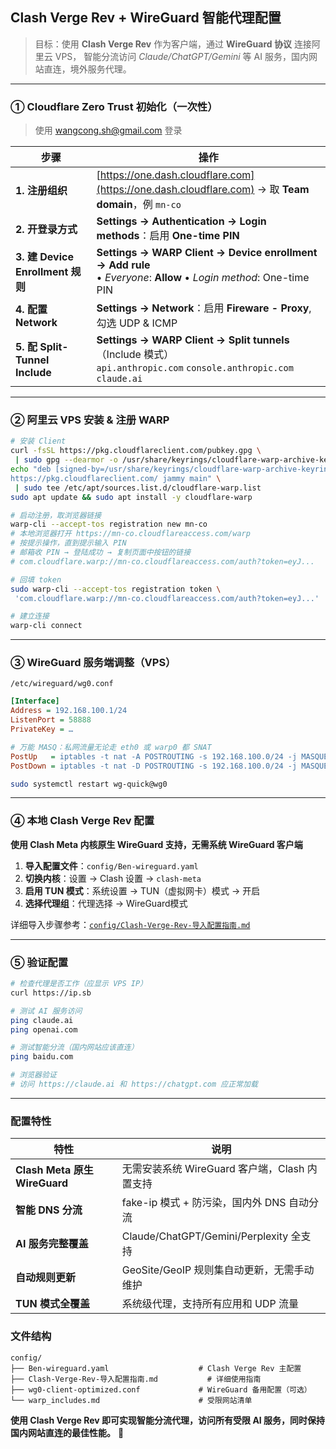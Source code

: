 ## Clash Verge Rev + WireGuard 智能代理配置

> 目标：使用 **Clash Verge Rev** 作为客户端，通过 **WireGuard 协议** 连接阿里云 VPS，
> 智能分流访问 *Claude/ChatGPT/Gemini* 等 AI 服务，国内网站直连，境外服务代理。

---

### ① Cloudflare Zero Trust 初始化（一次性）
> 使用 wangcong.sh@gmail.com 登录

| 步骤                            | 操作                                                                                                                                            |
| ----------------------------- | --------------------------------------------------------------------------------------------------------------------------------------------- |
| **1. 注册组织**                   | [https://one.dash.cloudflare.com](https://one.dash.cloudflare.com) → 取 **Team domain**，例 `mn-co`                                              |
| **2. 开登录方式**                  | **Settings → Authentication → Login methods**：启用 **One-time PIN**                                                                             |
| **3. 建 Device Enrollment 规则** | **Settings → WARP Client → Device enrollment → Add rule**<br>  • *Everyone*: **Allow**  • *Login method*: One-time PIN |
| **4. 配置 Network** | **Settings → Network**：启用 **Fireware - Proxy**, 勾选 UDP & ICMP |
| **5. 配 Split-Tunnel Include** | **Settings → WARP Client → Split tunnels** （Include 模式）<br>  `api.anthropic.com`  `console.anthropic.com`  `claude.ai`                        |

---

### ② 阿里云 VPS 安装 & 注册 WARP

```bash
# 安装 Client
curl -fsSL https://pkg.cloudflareclient.com/pubkey.gpg \
 | sudo gpg --dearmor -o /usr/share/keyrings/cloudflare-warp-archive-keyring.gpg
echo "deb [signed-by=/usr/share/keyrings/cloudflare-warp-archive-keyring.gpg] \
https://pkg.cloudflareclient.com/ jammy main" \
 | sudo tee /etc/apt/sources.list.d/cloudflare-warp.list
sudo apt update && sudo apt install -y cloudflare-warp

# 启动注册，取浏览器链接
warp-cli --accept-tos registration new mn-co
# 本地浏览器打开 https://mn-co.cloudflareaccess.com/warp
# 按提示操作，直到提示输入 PIN
# 邮箱收 PIN → 登陆成功 → 复制页面中按钮的链接
# com.cloudflare.warp://mn-co.cloudflareaccess.com/auth?token=eyJ...

# 回填 token
sudo warp-cli --accept-tos registration token \
 'com.cloudflare.warp://mn-co.cloudflareaccess.com/auth?token=eyJ...'

# 建立连接
warp-cli connect
```

---

### ③ WireGuard 服务端调整（VPS）

`/etc/wireguard/wg0.conf`

```ini
[Interface]
Address = 192.168.100.1/24
ListenPort = 58888
PrivateKey = …

# 万能 MASQ：私网流量无论走 eth0 或 warp0 都 SNAT
PostUp   = iptables -t nat -A POSTROUTING -s 192.168.100.0/24 -j MASQUERADE
PostDown = iptables -t nat -D POSTROUTING -s 192.168.100.0/24 -j MASQUERADE
```

```bash
sudo systemctl restart wg-quick@wg0
```

---

### ④ 本地 Clash Verge Rev 配置

**使用 Clash Meta 内核原生 WireGuard 支持，无需系统 WireGuard 客户端**

1. **导入配置文件**：`config/Ben-wireguard.yaml`
2. **切换内核**：设置 → Clash 设置 → `clash-meta`
3. **启用 TUN 模式**：系统设置 → TUN（虚拟网卡）模式 → 开启
4. **选择代理组**：代理选择 → WireGuard模式

详细导入步骤参考：[`config/Clash-Verge-Rev-导入配置指南.md`](config/Clash-Verge-Rev-导入配置指南.md)

---

### ⑤ 验证配置

```bash
# 检查代理是否工作（应显示 VPS IP）
curl https://ip.sb

# 测试 AI 服务访问
ping claude.ai
ping openai.com

# 测试智能分流（国内网站应该直连）
ping baidu.com

# 浏览器验证
# 访问 https://claude.ai 和 https://chatgpt.com 应正常加载
```

---

### 配置特性

| 特性                    | 说明                                    |
| --------------------- | ------------------------------------- |
| **Clash Meta 原生 WireGuard** | 无需安装系统 WireGuard 客户端，Clash 内置支持        |
| **智能 DNS 分流**           | fake-ip 模式 + 防污染，国内外 DNS 自动分流          |
| **AI 服务完整覆盖**          | Claude/ChatGPT/Gemini/Perplexity 全支持  |
| **自动规则更新**            | GeoSite/GeoIP 规则集自动更新，无需手动维护          |
| **TUN 模式全覆盖**          | 系统级代理，支持所有应用和 UDP 流量               |

### 文件结构

```
config/
├── Ben-wireguard.yaml                    # Clash Verge Rev 主配置
├── Clash-Verge-Rev-导入配置指南.md           # 详细使用指南
├── wg0-client-optimized.conf             # WireGuard 备用配置（可选）
└── warp_includes.md                      # 受限网站清单
```

**使用 Clash Verge Rev 即可实现智能分流代理，访问所有受限 AI 服务，同时保持国内网站直连的最佳性能。** 🚀

